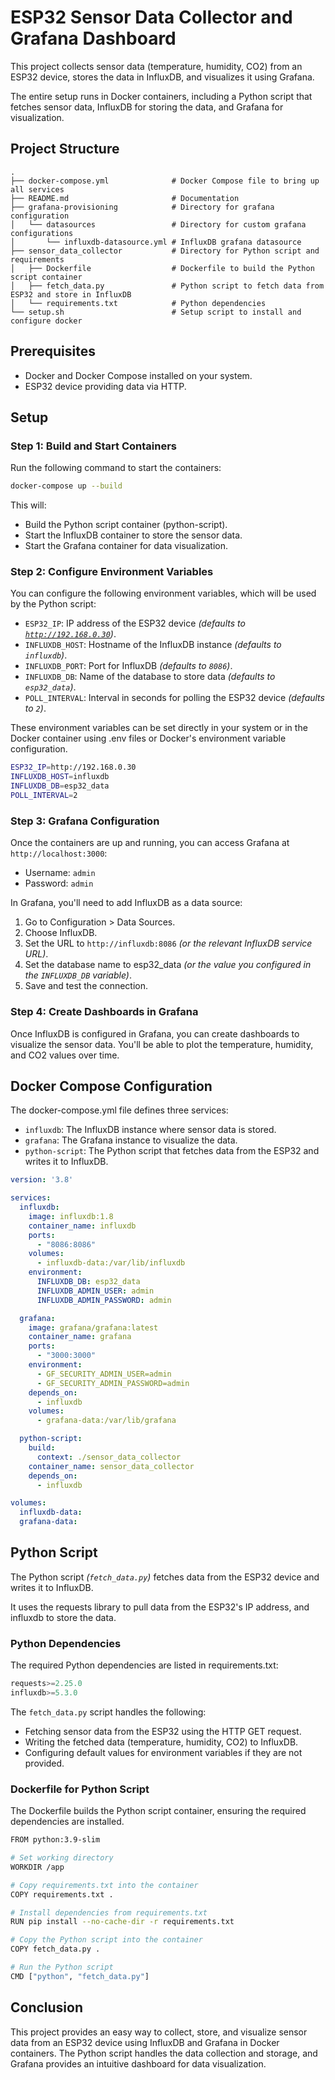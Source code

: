 # ESP32 Sensor Data Collector and Grafana Dashboard

This project collects sensor data (temperature, humidity, CO2) from an ESP32 device,
stores the data in InfluxDB, and visualizes it using Grafana.

The entire setup runs in Docker containers, including a Python script that
fetches sensor data, InfluxDB for storing the data, and Grafana for visualization.

## Project Structure

```console
.
├── docker-compose.yml              # Docker Compose file to bring up all services
├── README.md                       # Documentation
├── grafana-provisioning            # Directory for grafana configuration
│   └── datasources                 # Directory for custom grafana configurations
│       └── influxdb-datasource.yml # InfluxDB grafana datasource
├── sensor_data_collector           # Directory for Python script and requirements
│   ├── Dockerfile                  # Dockerfile to build the Python script container
│   ├── fetch_data.py               # Python script to fetch data from ESP32 and store in InfluxDB
│   └── requirements.txt            # Python dependencies
└── setup.sh                        # Setup script to install and configure docker
```

## Prerequisites

- Docker and Docker Compose installed on your system.
- ESP32 device providing data via HTTP.

## Setup

### Step 1: Build and Start Containers

Run the following command to start the containers:

```bash
docker-compose up --build
```

This will:

- Build the Python script container (python-script).
- Start the InfluxDB container to store the sensor data.
- Start the Grafana container for data visualization.

### Step 2: Configure Environment Variables

You can configure the following environment variables, which will be used by the Python script:

- `ESP32_IP`: IP address of the ESP32 device *(defaults to [`http://192.168.0.30`](http://192.168.0.30))*.
- `INFLUXDB_HOST`: Hostname of the InfluxDB instance *(defaults to `influxdb`)*.
- `INFLUXDB_PORT`: Port for InfluxDB *(defaults to `8086`)*.
- `INFLUXDB_DB`: Name of the database to store data *(defaults to `esp32_data`)*.
- `POLL_INTERVAL`: Interval in seconds for polling the ESP32 device *(defaults to `2`)*.

These environment variables can be set directly in your system
or in the Docker container using .env files or
Docker's environment variable configuration.

```bash
ESP32_IP=http://192.168.0.30
INFLUXDB_HOST=influxdb
INFLUXDB_DB=esp32_data
POLL_INTERVAL=2
```

### Step 3: Grafana Configuration

Once the containers are up and running, you can access Grafana at `http://localhost:3000`:

- Username: `admin`
- Password: `admin`

In Grafana, you'll need to add InfluxDB as a data source:

1. Go to Configuration > Data Sources.
2. Choose InfluxDB.
3. Set the URL to `http://influxdb:8086` *(or the relevant InfluxDB service URL)*.
4. Set the database name to esp32_data *(or the value you configured in the `INFLUXDB_DB` variable)*.
5. Save and test the connection.

### Step 4: Create Dashboards in Grafana

Once InfluxDB is configured in Grafana,
you can create dashboards to visualize the sensor data.
You'll be able to plot the temperature, humidity, and CO2 values over time.

## Docker Compose Configuration

The docker-compose.yml file defines three services:

- `influxdb`: The InfluxDB instance where sensor data is stored.
- `grafana`: The Grafana instance to visualize the data.
- `python-script`: The Python script that fetches data from the ESP32 and writes it to InfluxDB.

```yaml
version: '3.8'

services:
  influxdb:
    image: influxdb:1.8
    container_name: influxdb
    ports:
      - "8086:8086"
    volumes:
      - influxdb-data:/var/lib/influxdb
    environment:
      INFLUXDB_DB: esp32_data
      INFLUXDB_ADMIN_USER: admin
      INFLUXDB_ADMIN_PASSWORD: admin

  grafana:
    image: grafana/grafana:latest
    container_name: grafana
    ports:
      - "3000:3000"
    environment:
      - GF_SECURITY_ADMIN_USER=admin
      - GF_SECURITY_ADMIN_PASSWORD=admin
    depends_on:
      - influxdb
    volumes:
      - grafana-data:/var/lib/grafana

  python-script:
    build:
      context: ./sensor_data_collector
    container_name: sensor_data_collector
    depends_on:
      - influxdb

volumes:
  influxdb-data:
  grafana-data:
```

## Python Script

The Python script *(`fetch_data.py`)* fetches data from the ESP32 device
and writes it to InfluxDB.

It uses the requests library to pull data from the ESP32's IP address, and influxdb to store the data.

### Python Dependencies

The required Python dependencies are listed in requirements.txt:

```python
requests>=2.25.0
influxdb>=5.3.0
```

The `fetch_data.py` script handles the following:

- Fetching sensor data from the ESP32 using the HTTP GET request.
- Writing the fetched data (temperature, humidity, CO2) to InfluxDB.
- Configuring default values for environment variables if they are not provided.

### Dockerfile for Python Script

The Dockerfile builds the Python script container,
ensuring the required dependencies are installed.

```bash
FROM python:3.9-slim

# Set working directory
WORKDIR /app

# Copy requirements.txt into the container
COPY requirements.txt .

# Install dependencies from requirements.txt
RUN pip install --no-cache-dir -r requirements.txt

# Copy the Python script into the container
COPY fetch_data.py .

# Run the Python script
CMD ["python", "fetch_data.py"]
```

## Conclusion

This project provides an easy way to collect, store, and visualize sensor data
from an ESP32 device using InfluxDB and Grafana in Docker containers.
The Python script handles the data collection and storage, and Grafana provides an intuitive dashboard for data visualization.
